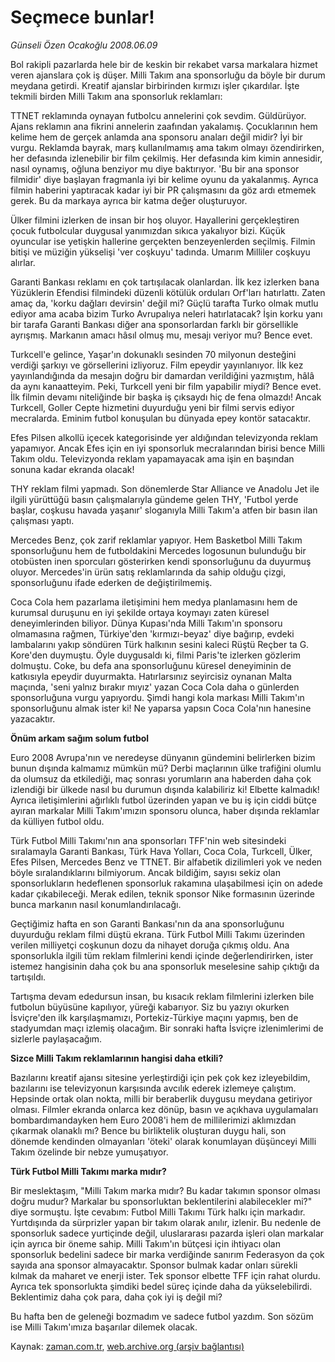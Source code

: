 # Seçmece bunlar!

*Günseli Özen Ocakoğlu 2008.06.09*

<tr><td class="metin" colspan="2" style="padding-top: 20px; padding-left: 5px; padding-right: 10px;">Bol rakipli pazarlarda hele bir de keskin bir rekabet varsa markalara hizmet veren ajanslara çok iş düşer. Milli Takım ana sponsorluğu da böyle bir durum meydana getirdi. Kreatif ajanslar birbirinden kırmızı işler çıkardılar. İşte tekmili birden Milli Takım ana sponsorluk reklamları:</td></tr><tr><td class="metin" colspan="2" style="padding-top: 20px; padding-left: 5px; padding-right: 10px;"><p>TTNET reklamında oynayan futbolcu annelerini çok sevdim. Güldürüyor. Ajans reklamın ana fikrini annelerin zaafından yakalamış. Çocuklarının hem kelime hem de gerçek anlamda ana sponsoru anaları değil midir? İyi bir vurgu. Reklamda bayrak, marş kullanılmamış ama takım olmayı özendirirken, her defasında izlenebilir bir film çekilmiş. Her defasında kim kimin annesidir, nasıl oynamış, oğluna benziyor mu diye baktırıyor. 'Bu bir ana sponsor filmidir' diye başlayan fragmanla iyi bir kelime oyunu da yakalanmış. Ayrıca filmin haberini yaptıracak kadar iyi bir PR çalışmasını da göz ardı etmemek gerek. Bu da markaya ayrıca bir katma değer oluşturuyor. 
<p>Ülker filmini izlerken de insan bir hoş oluyor. Hayallerini gerçekleştiren çocuk futbolcular duygusal yanımızdan sıkıca yakalıyor bizi. Küçük oyuncular ise yetişkin hallerine gerçekten benzeyenlerden seçilmiş. Filmin bitişi ve müziğin yükselişi 'ver coşkuyu' tadında. Umarım Milliler coşkuyu alırlar.
<p>Garanti Bankası reklamı en çok tartışılacak olanlardan. İlk kez izlerken bana Yüzüklerin Efendisi filmindeki düzenli kötülük orduları Orf'ları hatırlattı. Zaten amaç da, 'korku dağları devirsin' değil mi? Güçlü tarafta Turko olmak mutlu ediyor ama acaba bizim Turko Avrupalıya neleri hatırlatacak? İşin korku yanı bir tarafa Garanti Bankası diğer ana sponsorlardan farklı bir görsellikle ayrışmış. Markanın amacı hâsıl olmuş mu, mesajı veriyor mu? Bence evet.
<p>Turkcell'e gelince, Yaşar'ın dokunaklı sesinden 70 milyonun desteğini verdiği şarkıyı ve görsellerini izliyoruz. Film epeydir yayınlanıyor. İlk kez yayınlandığında da mesajın doğru bir damardan verildiğini yazmıştım, hâlâ da aynı kanaatteyim. Peki, Turkcell yeni bir film yapabilir miydi? Bence evet. İlk filmin devamı niteliğinde bir başka iş çıksaydı hiç de fena olmazdı! Ancak Turkcell, Goller Cepte hizmetini duyurduğu yeni bir filmi servis ediyor mecralarda. Eminim futbol konuşulan bu dünyada epey kontör satacaktır.
<p>Efes Pilsen alkollü içecek kategorisinde yer aldığından televizyonda reklam yapamıyor. Ancak Efes için en iyi sponsorluk mecralarından birisi bence Milli Takım oldu. Televizyonda reklam yapamayacak ama işin en başından sonuna kadar ekranda olacak!
<p>THY reklam filmi yapmadı. Son dönemlerde Star Alliance ve Anadolu Jet ile ilgili yürüttüğü basın çalışmalarıyla gündeme gelen THY, 'Futbol yerde başlar, coşkusu havada yaşanır' sloganıyla Milli Takım'a atfen bir basın ilan çalışması yaptı.
<p>Mercedes Benz, çok zarif reklamlar yapıyor. Hem Basketbol Milli Takım sponsorluğunu hem de futboldakini Mercedes logosunun bulunduğu bir otobüsten inen sporcuları gösterirken kendi sponsorluğunu da duyurmuş oluyor. Mercedes'in ürün satış reklamlarında da sahip olduğu çizgi, sponsorluğunu ifade ederken de değiştirilmemiş.
<p>Coca Cola hem pazarlama iletişimini hem medya planlamasını hem de kurumsal duruşunu en iyi şekilde ortaya koymayı zaten küresel deneyimlerinden biliyor. Dünya Kupası'nda Milli Takım'ın sponsoru olmamasına rağmen, Türkiye'den 'kırmızı-beyaz' diye bağırıp, evdeki lambalarını yakıp söndüren Türk halkının sesini kaleci Rüştü Reçber ta G. Kore'den duymuştu. Öyle duygusaldı ki, filmi Paris'te izlerken gözlerim dolmuştu. Coke, bu defa ana sponsorluğunu küresel deneyiminin de katkısıyla epeydir duyurmakta. Hatırlarsınız seyircisiz oynanan Malta maçında, 'seni yalnız bırakır mıyız' yazan Coca Cola daha o günlerden sponsorluğuna vurgu yapıyordu. Şimdi hangi kola markası Milli Takım'ın sponsorluğunu almak ister ki! Ne yaparsa yapsın Coca Cola'nın hanesine yazacaktır.
<p><b>Önüm arkam sağım solum futbol</b>
<p>Euro 2008 Avrupa'nın ve neredeyse dünyanın gündemini belirlerken bizim bunun dışında kalmamız mümkün mü? Derbi maçlarının ülke trafiğini olumlu da olumsuz da etkilediği, maç sonrası yorumların ana haberden daha çok izlendiği bir ülkede nasıl bu durumun dışında kalabiliriz ki! Elbette kalmadık! Ayrıca iletişimlerini ağırlıklı futbol üzerinden yapan ve bu iş için ciddi bütçe ayıran markalar Milli Takım'ımızın sponsoru olunca, haber dışında reklamlar da külliyen futbol oldu.
<p>Türk Futbol Milli Takımı'nın ana sponsorları TFF'nin web sitesindeki sıralamayla Garanti Bankası, Türk Hava Yolları, Coca Cola, Turkcell, Ülker, Efes Pilsen, Mercedes Benz ve TTNET. Bir alfabetik dizilimleri yok ve neden böyle sıralandıklarını bilmiyorum. Ancak bildiğim, sayısı sekiz olan sponsorlukların hedeflenen sponsorluk rakamına ulaşabilmesi için on adede kadar çıkabileceği. Merak edilen, teknik sponsor Nike formasının üzerinde bunca markanın nasıl konumlandırılacağı. 
<p>Geçtiğimiz hafta en son Garanti Bankası'nın da ana sponsorluğunu duyurduğu reklam filmi düştü ekrana. Türk Futbol Milli Takımı üzerinden verilen milliyetçi coşkunun dozu da nihayet doruğa çıkmış oldu. Ana sponsorlukla ilgili tüm reklam filmlerini kendi içinde değerlendirirken, ister istemez hangisinin daha çok bu ana sponsorluk meselesine sahip çıktığı da tartışıldı.
<p>Tartışma devam ededursun insan, bu kısacık reklam filmlerini izlerken bile futbolun büyüsüne kapılıyor, yüreği kabarıyor. Siz bu yazıyı okurken İsviçre'den ilk karşılaşmamızı, Portekiz-Türkiye maçını yapmış, ben de stadyumdan maçı izlemiş olacağım. Bir sonraki hafta İsviçre izlenimlerimi de sizlerle paylaşacağım.
<p><b>Sizce Milli Takım reklamlarının hangisi daha etkili?</b>
<p>Bazılarını kreatif ajansı sitesine yerleştirdiği için pek çok kez izleyebildim, bazılarını ise televizyonun karşısında avcılık ederek izlemeye çalıştım. Hepsinde ortak olan nokta, milli bir beraberlik duygusu meydana getiriyor olması. Filmler ekranda onlarca kez dönüp, basın ve açıkhava uygulamaları bombardımandayken hem Euro 2008'i hem de millilerimizi aklımızdan çıkarmak olanaklı mı? Bence bu birliktelik oluşturan duygu hali, son dönemde kendinden olmayanları 'öteki' olarak konumlayan düşünceyi Milli Takım özelinde bir nebze yumuşatıyor. 
<p><b>Türk Futbol Milli Takımı marka mıdır?</b>
<p>Bir meslektaşım, "Milli Takım marka mıdır? Bu kadar takımın sponsor olması doğru mudur? Markalar bu sponsorluktan beklentilerini alabilecekler mi?" diye sormuştu. İşte cevabım: Futbol Milli Takımı Türk halkı için markadır. Yurtdışında da sürprizler yapan bir takım olarak anılır, izlenir. Bu nedenle de sponsorluk sadece yurtiçinde değil, uluslararası pazarda işleri olan markalar için ayrıca bir öneme sahip. Milli Takım'ın bütçesi için ihtiyacı olan sponsorluk bedelini sadece bir marka verdiğinde sanırım Federasyon da çok sayıda ana sponsor almayacaktır. Sponsor bulmak kadar onları sürekli kılmak da maharet ve enerji ister. Tek sponsor elbette TFF için rahat olurdu. Ayrıca tek sponsorlukta şimdiki bedel süreç içinde daha da yükselebilirdi. Beklentimiz daha çok para, daha çok iyi iş değil mi? 
<p>Bu hafta ben de geleneği bozmadım ve sadece futbol yazdım. Son sözüm ise Milli Takım'ımıza başarılar dilemek olacak.<br/></p></p></p></p></p></p></p></p></p></p></p></p></p></p></p></p></p></p></td></tr>

Kaynak: [zaman.com.tr](http://zaman.com.tr/yazar.do?yazino=699825), [web.archive.org (arşiv bağlantısı)](http://web.archive.org/web/20080828160830/http://www.zaman.com.tr:80/yazar.do?yazino=699825)
